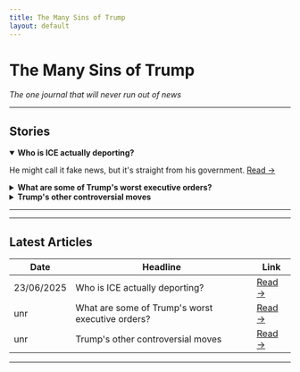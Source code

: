 ```yaml
---
title: The Many Sins of Trump
layout: default
---
```


#  **The Many Sins of Trump**
_The one journal that will never run out of news_

---

## Stories

<details open>
  <summary><strong>Who is ICE actually deporting?</strong></summary>
  <p>He might call it fake news, but it's straight from his government. <a href="ice.md">Read →</a></p>
</details>

<details>
  <summary><strong>What are some of Trump's worst executive orders?</strong></summary>
  <p>Fox News is never going to show any of this. <a href="#executive-orders">Read →</a></p>
</details>

<details>
  <summary><strong>Trump's other controversial moves</strong></summary>
  <p>He's playing chess with the world as his board. <a href="#trump-controversy">Read →</a></p>
</details>

---

---

##  Latest Articles

|  Date         |  Headline                                                   |  Link                       |
|---------------|-------------------------------------------------------------|-----------------------------|
| 23/06/2025    | Who is ICE actually deporting?                              | [Read →](/ice.md)           |
| unr           | What are some of Trump's worst executive orders?            | [Read →](#executive-orders) |
| unr           | Trump's other controversial moves                           | [Read →](#trump-controversy)|

---
